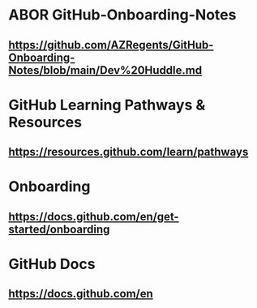 
# ABOR GitHub-Onboarding-Notes
https://github.com/AZRegents/GitHub-Onboarding-Notes/blob/main/Dev%20Huddle.md
---
# GitHub Learning Pathways & Resources
https://resources.github.com/learn/pathways
---
# Onboarding
https://docs.github.com/en/get-started/onboarding
---
# GitHub Docs
https://docs.github.com/en
---
